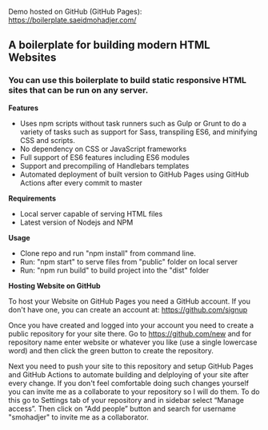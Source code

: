 Demo hosted on GitHub (GitHub Pages):
https://boilerplate.saeidmohadjer.com/

## A boilerplate for building modern HTML Websites

### You can use this boilerplate to build static responsive HTML sites that can be run on any server. 

**Features**
* Uses npm scripts without task runners such as Gulp or Grunt to do a variety of tasks such as support for Sass, transpiling ES6, and minifying CSS and scripts.
* No dependency on CSS or JavaScript frameworks
* Full support of ES6 features including ES6 modules
* Support and precompiling of Handlebars templates
* Automated deployment of built version to GitHub Pages using GitHub Actions after every commit to master

**Requirements**
* Local server capable of serving HTML files
* Latest version of Nodejs and NPM

**Usage**
* Clone repo and run "npm install" from command line.
* Run: "npm start" to serve files from "public" folder on local server
* Run: "npm run build" to build project into the "dist" folder

**Hosting Website on GitHub**

To host your Website on GitHub Pages you need a GitHub account. If you don't have one, you can create an account at: https://github.com/signup

Once you have created and logged into your account you need to create a public repository for your site there. Go to https://github.com/new and for repository name enter website or whatever you like (use a single lowercase word) and then click the green button to create the repository. 

Next you need to push your site to this repository and setup GitHub Pages and GitHub Actions to automate building and delploying of your site after every change. If you don't feel comfortable doing such changes yourself you can invite me as a collaborate to your repository so I will do them. To do this go to Settings tab of your repository and in sidebar select “Manage access”. Then click on “Add people” button and search for username "smohadjer" to invite me as a collaborator.

